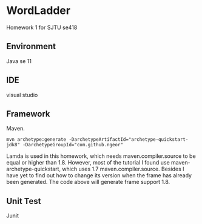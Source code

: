 # WordLadder
Homework 1 for SJTU se418
## Environment
Java se 11
## IDE
visual studio
## Framework
Maven. 
```
mvn archetype:generate -DarchetypeArtifactId="archetype-quickstart-jdk8" -DarchetypeGroupId="com.github.ngeor"
```
Lamda is used in this homework, which needs maven.compiler.source to be equal or higher than 1.8. However, most of the tutorial I found use maven-archetype-quickstart, which uses 1.7 maven.compiler.source. Besides I have yet to find out how to change its version when the frame has already been generated. The code above will generate frame support 1.8.
## Unit Test
Junit
